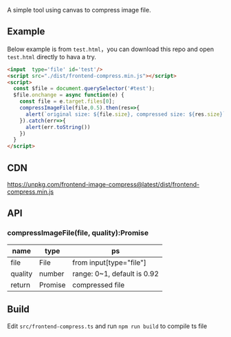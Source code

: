 A simple tool using canvas to compress image file.

## Example
Below example is from `test.html`，you can download this repo and open `test.html` directly to hava a try.
```html
<input  type='file' id='test'/>
<script src="./dist/frontend-compress.min.js"></script>
<script>
  const $file = document.querySelector('#test');
  $file.onchange = async function(e) {
    const file = e.target.files[0];
    compressImageFile(file,0.5).then(res=>{
      alert(`original size: ${file.size}, compressed size: ${res.size}`)
    }).catch(err=>{
      alert(err.toString())
    })
  }
</script>
```

## CDN
https://unpkg.com/frontend-image-compress@latest/dist/frontend-compress.min.js

## API
### compressImageFile(file, quality):Promise
name | type  | ps
---|---| ---
file | File | from input[type="file"]
quality | number |  range: 0~1, default is 0.92
return | Promise<File> | compressed file

## Build
Edit `src/frontend-compress.ts` and run `npm run build` to compile ts file